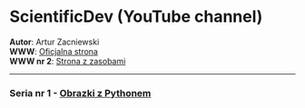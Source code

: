 # ScientificDev (YouTube channel)

**Autor**: Artur Zacniewski  
**WWW**: [Oficjalna strona](https://scientificdev.net/)  
**WWW nr 2**: [Strona z zasobami](https://zacniewski.github.io/)


---
### Seria nr 1 - [Obrazki z Pythonem](https://github.com/zacniewski/ScientificDevYouTube/tree/master/Obrazki-z-Pythonem/001-pierwsze-uruchomienie)  


